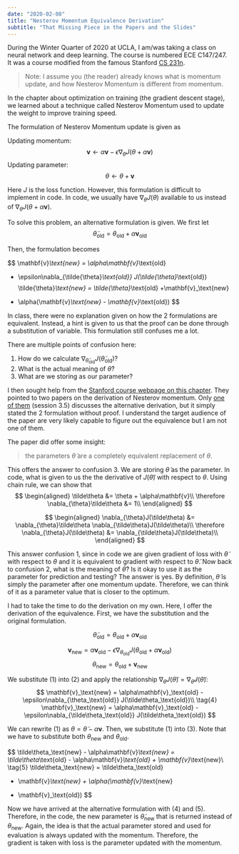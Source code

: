 ```yaml
---
date: "2020-02-08"
title: "Nesterov Momentum Equivalence Derivation"
subtitle: "That Missing Piece in the Papers and the Slides"
---
```


During the Winter Quarter of 2020 at UCLA, I am/was taking a 
class on neural network and deep learning. The course is numbered
ECE C147/247. It was a course modified from the famous Stanford
[CS 231n](http://cs231n.stanford.edu/). 

> Note: I assume you (the reader) already knows what is 
> momentum update, and how Nesterov Momentum is different from 
> momentum. 

In the chapter about optimization on training (the gradient
descent stage), we learned about a technique called Nesterov
Momentum used to update the weight to improve training speed.

The formulation of Nesterov Momentum update is given as 

Updating momentum:
$$
\mathbf{v} \leftarrow \alpha\mathbf{v} - 
\epsilon\nabla_{\theta} J(\theta + \alpha\mathbf{v})
$$
Updating parameter:
$$
\theta \leftarrow \theta + \mathbf{v}
$$

Here $J$ is the loss function. However, this formulation
is difficult to implement in code. In code, we usually
have $\nabla_\theta J(\theta)$ available to us instead
of $\nabla_{\theta} J(\theta + \alpha\mathbf{v})$.

To solve this problem, an alternative formulation is 
given. We first let 
$$
\tilde{\theta}_\text{old} 
= \theta_\text{old} + \alpha\mathbf{v}_\text{old}
$$

Then, the formulation becomes

$$
\mathbf{v}_\text{new} = \alpha\mathbf{v}_\text{old}
- \epsilon\nabla_{\tilde{\theta}_\text{old}}
J(\tilde{\theta}_\text{old})
$$
$$
\tilde{\theta}_\text{new} = \tilde{\theta}_\text{old}
+\mathbf{v}_\text{new} 
+ \alpha(\mathbf{v}_\text{new} - \mathbf{v}_\text{old})
$$


In class, there were no explanation given on how the 
2 formulations are equivalent. Instead, a hint is given
to us that the proof can be done through a substitution
of variable. 
This formulation still confuses me a lot. 

There are multiple points of confusion here:
1. How do we calculate 
  $\nabla_{\tilde\theta_\text{old}}J(\tilde\theta_\text{old})$?
2. What is the actual meaning of $\tilde\theta$?
3. What are we storing as our parameter?


I then sought help from the [Stanford course webpage on 
this chapter](http://cs231n.github.io/neural-networks-3/#sgd). 
They pointed to two papers on the derivation of Nesterov
momentum.
Only [one of them](https://arxiv.org/pdf/1212.0901v2.pdf) 
(session 3.5) discusses the alternative derivation, but
it simply stated the 2 formulation without proof.
I understand the target audience of the paper are very
likely capable to figure out the equivalence but I am 
not one of them. 

The paper did offer some insight:

> the parameters $\tilde\theta$ are a completely equivalent 
> replacement of $\theta$.

This offers the answer to confusion 3. We are storing 
$\tilde\theta$ as the parameter. In code, what is given
to us the the derivative of $J(\tilde\theta)$ with 
respect to $\theta$. Using chain rule, we can show that
$$
\begin{aligned}
\tilde\theta &= \theta + \alpha\mathbf{v}\\
\therefore \nabla_{\theta}\tilde\theta &= 1\\
\end{aligned}
$$

$$
\begin{aligned}
\nabla_{\theta}J(\tilde\theta) &= 
\nabla_{\theta}\tilde\theta \nabla_{\tilde\theta}J(\tilde\theta)\\
\therefore  \nabla_{\theta}J(\tilde\theta) &= 
\nabla_{\tilde\theta}J(\tilde\theta)\\
\end{aligned}
$$

This answer confusion 1, since in code we are given 
gradient of loss with $\tilde\theta$ with respect to $\theta$
and it is equivalent to gradient with respect to $\tilde\theta$.
Now back to confusion 2, what is the meaning of $\tilde\theta$?
Is it okay to use it as the parameter for prediction and 
testing?
The answer is yes. By definition, $\tilde\theta$ is simply
the parameter after one momentum update. Therefore, we
can think of it as a parameter value that is closer to 
the optimum. 

I had to take the time to do the derivation on my own.
Here, I offer the derivation of the equivalence. 
First, we have the substitution and the original formulation.

$$
\tag{1}
\tilde{\theta}_\text{old} 
= \theta_\text{old} + \alpha\mathbf{v}_\text{old}
$$

$$
\tag{2}
\mathbf{v}_\text{new} = \alpha\mathbf{v}_\text{old} - 
\epsilon\nabla_{\theta_\text{old}} J(\theta_\text{old} + \alpha\mathbf{v}_\text{old})
$$
$$
\tag{3}
\theta_\text{new} = \theta_\text{old} + \mathbf{v}_\text{new}
$$

We substitute $(1)$ into $(2)$ and apply the relationship
$\nabla_{\theta}J(\tilde\theta) = \nabla_{\tilde\theta}J(\tilde\theta)$:
$$
\mathbf{v}_\text{new} = \alpha\mathbf{v}_\text{old} - 
\epsilon\nabla_{\theta_\text{old}} J(\tilde\theta_\text{old})\\
\tag{4}
\mathbf{v}_\text{new} = \alpha\mathbf{v}_\text{old} - 
\epsilon\nabla_{\tilde\theta_\text{old}} J(\tilde\theta_\text{old})
$$

We can rewrite $(1)$ as $\theta = \tilde\theta - \alpha\mathbf{v}$.
Then, we substitute $(1)$ into $(3)$. Note that we have to 
substitute both $\theta_\text{new}$ and $\theta_\text{old}$. 

$$
\tilde\theta_\text{new} - \alpha\mathbf{v}_\text{new} = 
\tilde\theta_\text{old} - \alpha\mathbf{v}_\text{old} + 
\mathbf{v}_\text{new}\\
\tag{5}
\tilde\theta_\text{new} = \tilde\theta_\text{old}
+ \mathbf{v}_\text{new} + \alpha(\mathbf{v}_\text{new}  
- \mathbf{v}_\text{old})
$$

Now we have arrived at the alternative formulation
with $(4)$ and $(5)$. Therefore, in the code, the new
parameter is $\tilde\theta_\text{new}$ that is returned 
instead of $\theta_\text{new}$. Again, the idea is that 
the actual parameter stored and used for evaluation 
is always updated with the momentum. Therefore, the  
gradient is taken with loss is the parameter updated
with the momentum.


